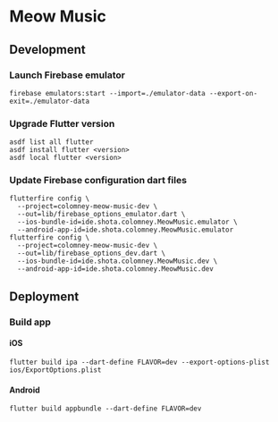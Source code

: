 # Meow Music

## Development

### Launch Firebase emulator

```shell
firebase emulators:start --import=./emulator-data --export-on-exit=./emulator-data
```

### Upgrade Flutter version

```shell
asdf list all flutter
asdf install flutter <version>
asdf local flutter <version>
```

### Update Firebase configuration dart files

```shell
flutterfire config \
  --project=colomney-meow-music-dev \
  --out=lib/firebase_options_emulator.dart \
  --ios-bundle-id=ide.shota.colomney.MeowMusic.emulator \
  --android-app-id=ide.shota.colomney.MeowMusic.emulator
flutterfire config \
  --project=colomney-meow-music-dev \
  --out=lib/firebase_options_dev.dart \
  --ios-bundle-id=ide.shota.colomney.MeowMusic.dev \
  --android-app-id=ide.shota.colomney.MeowMusic.dev
```

## Deployment

### Build app

#### iOS

```shell
flutter build ipa --dart-define FLAVOR=dev --export-options-plist ios/ExportOptions.plist
```

#### Android

```shell
flutter build appbundle --dart-define FLAVOR=dev
```
